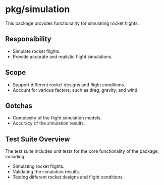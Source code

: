 # pkg/simulation

This package provides functionality for simulating rocket flights.

## Responsibility

*   Simulate rocket flights.
*   Provide accurate and realistic flight simulations.

## Scope

*   Support different rocket designs and flight conditions.
*   Account for various factors, such as drag, gravity, and wind.

## Gotchas

*   Complexity of the flight simulation models.
*   Accuracy of the simulation results.

## Test Suite Overview

The test suite includes unit tests for the core functionality of the package, including:

*   Simulating rocket flights.
*   Validating the simulation results.
*   Testing different rocket designs and flight conditions.
